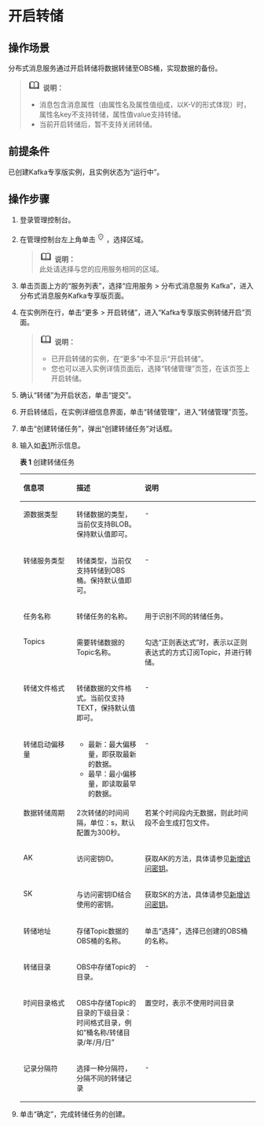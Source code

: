 # 开启转储<a name="ZH-CN_TOPIC_0169047369"></a>

## 操作场景<a name="section25721930119"></a>

分布式消息服务通过开启转储将数据转储至OBS桶，实现数据的备份。

>![](public_sys-resources/icon-note.gif) **说明：**   
>-   消息包含消息属性（由属性名及属性值组成，以K-V的形式体现）时，属性名key不支持转储，属性值value支持转储。  
>-   当前开启转储后，暂不支持关闭转储。  

## 前提条件<a name="section6131811171110"></a>

已创建Kafka专享版实例，且实例状态为“运行中”。

## 操作步骤<a name="section795414165117"></a>

1.  登录管理控制台。
2.  在管理控制台左上角单击![](figures/icon-region.png)，选择区域。

    >![](public_sys-resources/icon-note.gif) **说明：**   
    >此处请选择与您的应用服务相同的区域。  

3.  单击页面上方的“服务列表”，选择“应用服务 \> 分布式消息服务 Kafka”，进入分布式消息服务Kafka专享版页面。
4.  在实例所在行，单击“更多 \> 开启转储”，进入“Kafka专享版实例转储开启”页面。

    >![](public_sys-resources/icon-note.gif) **说明：**   
    >-   已开启转储的实例，在“更多”中不显示“开启转储”。  
    >-   您也可以进入实例详情页面后，选择“转储管理”页签，在该页签上开启转储。  

5.  确认“转储”为开启状态，单击“提交”。
6.  开启转储后，在实例详细信息界面，单击“转储管理”，进入“转储管理”页签。
7.  单击“创建转储任务”，弹出“创建转储任务”对话框。
8.  输入如[表1](#table1519116207451)所示信息。

    **表 1**  创建转储任务

    <a name="table1519116207451"></a>
    <table><thead align="left"><tr id="row21921520174516"><th class="cellrowborder" valign="top" width="22.51225122512251%" id="mcps1.2.4.1.1"><p id="p65563314423"><a name="p65563314423"></a><a name="p65563314423"></a>信息项</p>
    </th>
    <th class="cellrowborder" valign="top" width="28.982898289828984%" id="mcps1.2.4.1.2"><p id="p356183311427"><a name="p356183311427"></a><a name="p356183311427"></a>描述</p>
    </th>
    <th class="cellrowborder" valign="top" width="48.5048504850485%" id="mcps1.2.4.1.3"><p id="p756163324216"><a name="p756163324216"></a><a name="p756163324216"></a>说明</p>
    </th>
    </tr>
    </thead>
    <tbody><tr id="row55747945615"><td class="cellrowborder" valign="top" width="22.51225122512251%" headers="mcps1.2.4.1.1 "><p id="p1457415919561"><a name="p1457415919561"></a><a name="p1457415919561"></a>源数据类型</p>
    </td>
    <td class="cellrowborder" valign="top" width="28.982898289828984%" headers="mcps1.2.4.1.2 "><p id="p45743917566"><a name="p45743917566"></a><a name="p45743917566"></a>转储数据的类型，当前仅支持BLOB。保持默认值即可。</p>
    </td>
    <td class="cellrowborder" valign="top" width="48.5048504850485%" headers="mcps1.2.4.1.3 "><p id="p1574129115619"><a name="p1574129115619"></a><a name="p1574129115619"></a>-</p>
    </td>
    </tr>
    <tr id="row859216155618"><td class="cellrowborder" valign="top" width="22.51225122512251%" headers="mcps1.2.4.1.1 "><p id="p195945615611"><a name="p195945615611"></a><a name="p195945615611"></a>转储服务类型</p>
    </td>
    <td class="cellrowborder" valign="top" width="28.982898289828984%" headers="mcps1.2.4.1.2 "><p id="p1459416612565"><a name="p1459416612565"></a><a name="p1459416612565"></a>转储类型，当前仅支持转储到OBS桶。保持默认值即可。</p>
    </td>
    <td class="cellrowborder" valign="top" width="48.5048504850485%" headers="mcps1.2.4.1.3 "><p id="p359416616568"><a name="p359416616568"></a><a name="p359416616568"></a>-</p>
    </td>
    </tr>
    <tr id="row17192020114510"><td class="cellrowborder" valign="top" width="22.51225122512251%" headers="mcps1.2.4.1.1 "><p id="p151921202455"><a name="p151921202455"></a><a name="p151921202455"></a>任务名称</p>
    </td>
    <td class="cellrowborder" valign="top" width="28.982898289828984%" headers="mcps1.2.4.1.2 "><p id="p7192112024518"><a name="p7192112024518"></a><a name="p7192112024518"></a>转储任务的名称。</p>
    </td>
    <td class="cellrowborder" valign="top" width="48.5048504850485%" headers="mcps1.2.4.1.3 "><p id="p14994113015548"><a name="p14994113015548"></a><a name="p14994113015548"></a>用于识别不同的转储任务。</p>
    </td>
    </tr>
    <tr id="row14192192018456"><td class="cellrowborder" valign="top" width="22.51225122512251%" headers="mcps1.2.4.1.1 "><p id="p519232044511"><a name="p519232044511"></a><a name="p519232044511"></a>Topics</p>
    </td>
    <td class="cellrowborder" valign="top" width="28.982898289828984%" headers="mcps1.2.4.1.2 "><p id="p119262010453"><a name="p119262010453"></a><a name="p119262010453"></a>需要转储数据的Topic名称。</p>
    </td>
    <td class="cellrowborder" valign="top" width="48.5048504850485%" headers="mcps1.2.4.1.3 "><p id="p15192102010451"><a name="p15192102010451"></a><a name="p15192102010451"></a>勾选“正则表达式”时，表示以正则表达式的方式订阅Topic，并进行转储。</p>
    </td>
    </tr>
    <tr id="row18851155335617"><td class="cellrowborder" valign="top" width="22.51225122512251%" headers="mcps1.2.4.1.1 "><p id="p1685235319562"><a name="p1685235319562"></a><a name="p1685235319562"></a>转储文件格式</p>
    </td>
    <td class="cellrowborder" valign="top" width="28.982898289828984%" headers="mcps1.2.4.1.2 "><p id="p5852453105617"><a name="p5852453105617"></a><a name="p5852453105617"></a>转储数据的文件格式。当前仅支持TEXT，保持默认值即可。</p>
    </td>
    <td class="cellrowborder" valign="top" width="48.5048504850485%" headers="mcps1.2.4.1.3 "><p id="p885215319566"><a name="p885215319566"></a><a name="p885215319566"></a>-</p>
    </td>
    </tr>
    <tr id="row39092714575"><td class="cellrowborder" valign="top" width="22.51225122512251%" headers="mcps1.2.4.1.1 "><p id="p1099181413576"><a name="p1099181413576"></a><a name="p1099181413576"></a>转储启动偏移量</p>
    </td>
    <td class="cellrowborder" valign="top" width="28.982898289828984%" headers="mcps1.2.4.1.2 "><a name="ul2991131413575"></a><a name="ul2991131413575"></a><ul id="ul2991131413575"><li>最新：最大偏移量，即获取最新的数据。</li><li>最早：最小偏移量，即读取最早的数据。</li></ul>
    </td>
    <td class="cellrowborder" valign="top" width="48.5048504850485%" headers="mcps1.2.4.1.3 "><p id="p1699117145575"><a name="p1699117145575"></a><a name="p1699117145575"></a>-</p>
    </td>
    </tr>
    <tr id="row81301925195720"><td class="cellrowborder" valign="top" width="22.51225122512251%" headers="mcps1.2.4.1.1 "><p id="p15857155124612"><a name="p15857155124612"></a><a name="p15857155124612"></a>数据转储周期</p>
    </td>
    <td class="cellrowborder" valign="top" width="28.982898289828984%" headers="mcps1.2.4.1.2 "><p id="p11857145194619"><a name="p11857145194619"></a><a name="p11857145194619"></a>2次转储的时间间隔，单位：s，默认配置为300秒。</p>
    </td>
    <td class="cellrowborder" valign="top" width="48.5048504850485%" headers="mcps1.2.4.1.3 "><p id="p5857155116468"><a name="p5857155116468"></a><a name="p5857155116468"></a>若某个时间段内无数据，则此时间段不会生成打包文件。</p>
    </td>
    </tr>
    <tr id="row873015563576"><td class="cellrowborder" valign="top" width="22.51225122512251%" headers="mcps1.2.4.1.1 "><p id="p106201109473"><a name="p106201109473"></a><a name="p106201109473"></a>AK</p>
    </td>
    <td class="cellrowborder" valign="top" width="28.982898289828984%" headers="mcps1.2.4.1.2 "><p id="p1462060134711"><a name="p1462060134711"></a><a name="p1462060134711"></a>访问密钥ID。</p>
    </td>
    <td class="cellrowborder" valign="top" width="48.5048504850485%" headers="mcps1.2.4.1.3 "><p id="p19620507474"><a name="p19620507474"></a><a name="p19620507474"></a>获取AK的方法，具体请参见<a href="https://support.huaweicloud.com/usermanual-ca/zh-cn_topic_0046606340.html" target="_blank" rel="noopener noreferrer">新增访问密钥</a>。</p>
    </td>
    </tr>
    <tr id="row12732145612570"><td class="cellrowborder" valign="top" width="22.51225122512251%" headers="mcps1.2.4.1.1 "><p id="p1936391144716"><a name="p1936391144716"></a><a name="p1936391144716"></a>SK</p>
    </td>
    <td class="cellrowborder" valign="top" width="28.982898289828984%" headers="mcps1.2.4.1.2 "><p id="p1636341144719"><a name="p1636341144719"></a><a name="p1636341144719"></a>与访问密钥ID结合使用的密钥。</p>
    </td>
    <td class="cellrowborder" valign="top" width="48.5048504850485%" headers="mcps1.2.4.1.3 "><p id="p236321184711"><a name="p236321184711"></a><a name="p236321184711"></a>获取SK的方法，具体请参见<a href="https://support.huaweicloud.com/usermanual-ca/zh-cn_topic_0046606340.html" target="_blank" rel="noopener noreferrer">新增访问密钥</a>。</p>
    </td>
    </tr>
    <tr id="row151921620184510"><td class="cellrowborder" valign="top" width="22.51225122512251%" headers="mcps1.2.4.1.1 "><p id="p1719292084518"><a name="p1719292084518"></a><a name="p1719292084518"></a>转储地址</p>
    </td>
    <td class="cellrowborder" valign="top" width="28.982898289828984%" headers="mcps1.2.4.1.2 "><p id="p819262013458"><a name="p819262013458"></a><a name="p819262013458"></a>存储Topic数据的OBS桶的名称。</p>
    </td>
    <td class="cellrowborder" valign="top" width="48.5048504850485%" headers="mcps1.2.4.1.3 "><p id="p6192142016455"><a name="p6192142016455"></a><a name="p6192142016455"></a>单击“选择”，选择已创建的OBS桶的名称。</p>
    </td>
    </tr>
    <tr id="row319252017451"><td class="cellrowborder" valign="top" width="22.51225122512251%" headers="mcps1.2.4.1.1 "><p id="p1519220205457"><a name="p1519220205457"></a><a name="p1519220205457"></a>转储目录</p>
    </td>
    <td class="cellrowborder" valign="top" width="28.982898289828984%" headers="mcps1.2.4.1.2 "><p id="p2192132064516"><a name="p2192132064516"></a><a name="p2192132064516"></a>OBS中存储Topic的目录。</p>
    </td>
    <td class="cellrowborder" valign="top" width="48.5048504850485%" headers="mcps1.2.4.1.3 "><p id="p119232084514"><a name="p119232084514"></a><a name="p119232084514"></a>-</p>
    </td>
    </tr>
    <tr id="row181926205458"><td class="cellrowborder" valign="top" width="22.51225122512251%" headers="mcps1.2.4.1.1 "><p id="p1819214209454"><a name="p1819214209454"></a><a name="p1819214209454"></a>时间目录格式</p>
    </td>
    <td class="cellrowborder" valign="top" width="28.982898289828984%" headers="mcps1.2.4.1.2 "><p id="p10192620124519"><a name="p10192620124519"></a><a name="p10192620124519"></a>OBS中存储Topic的目录的下级目录：时间格式目录，例如“桶名称/转储目录/年/月/日”</p>
    </td>
    <td class="cellrowborder" valign="top" width="48.5048504850485%" headers="mcps1.2.4.1.3 "><p id="p3913142217225"><a name="p3913142217225"></a><a name="p3913142217225"></a>置空时，表示不使用时间目录</p>
    </td>
    </tr>
    <tr id="row131921620164517"><td class="cellrowborder" valign="top" width="22.51225122512251%" headers="mcps1.2.4.1.1 "><p id="p16192172084518"><a name="p16192172084518"></a><a name="p16192172084518"></a>记录分隔符</p>
    </td>
    <td class="cellrowborder" valign="top" width="28.982898289828984%" headers="mcps1.2.4.1.2 "><p id="p919292044512"><a name="p919292044512"></a><a name="p919292044512"></a>选择一种分隔符，分隔不同的转储记录</p>
    </td>
    <td class="cellrowborder" valign="top" width="48.5048504850485%" headers="mcps1.2.4.1.3 "><p id="p819252019454"><a name="p819252019454"></a><a name="p819252019454"></a>-</p>
    </td>
    </tr>
    </tbody>
    </table>

9.  单击“确定”，完成转储任务的创建。

